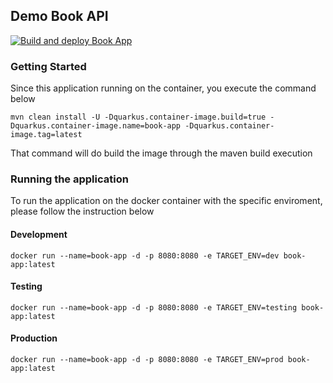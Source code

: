 ## Demo Book API
[![Build and deploy Book App](https://github.com/lonecalvary78/book-app/actions/workflows/build-and-deploy.yaml/badge.svg)](https://github.com/lonecalvary78/book-app/actions/workflows/build-and-deploy.yaml)

### Getting Started
Since this application running on the container, you execute the command below
```
mvn clean install -U -Dquarkus.container-image.build=true -Dquarkus.container-image.name=book-app -Dquarkus.container-image.tag=latest
```

That command will do build the image through the maven build execution

### Running the application 
To run the application on the docker container with the specific enviroment, please follow the instruction below

#### Development
```
docker run --name=book-app -d -p 8080:8080 -e TARGET_ENV=dev book-app:latest
```

#### Testing
```
docker run --name=book-app -d -p 8080:8080 -e TARGET_ENV=testing book-app:latest
```

#### Production
```
docker run --name=book-app -d -p 8080:8080 -e TARGET_ENV=prod book-app:latest
```
